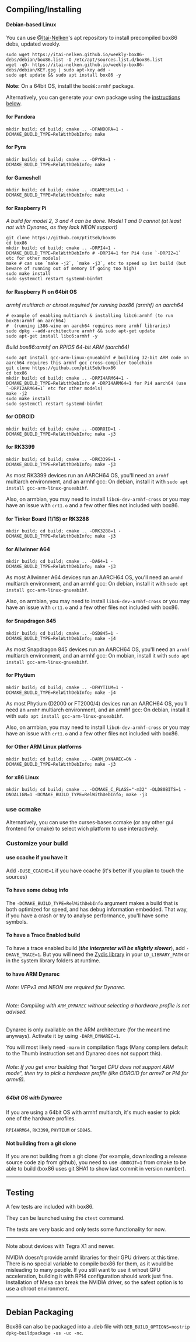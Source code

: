 Compiling/Installing
----

#### Debian-based Linux 
You can use [@Itai-Nelken](https://github.com/Itai-Nelken)'s apt repository to install precompiled box86 debs, updated weekly. 

```
sudo wget https://itai-nelken.github.io/weekly-box86-debs/debian/box86.list -O /etc/apt/sources.list.d/box86.list
wget -qO- https://itai-nelken.github.io/weekly-box86-debs/debian/KEY.gpg | sudo apt-key add -
sudo apt update && sudo apt install box86 -y
```

**Note:** On a 64bit OS, install the `box86:armhf` package.

Alternatively, you can generate your own package using the [instructions below](https://github.com/ptitSeb/box86/blob/master/docs/COMPILE.md#debian-packaging). 

#### for Pandora

 `mkdir build; cd build; cmake .. -DPANDORA=1 -DCMAKE_BUILD_TYPE=RelWithDebInfo; make`

#### for Pyra

 `mkdir build; cd build; cmake .. -DPYRA=1 -DCMAKE_BUILD_TYPE=RelWithDebInfo; make`

#### for Gameshell

`mkdir build; cd build; cmake .. -DGAMESHELL=1 -DCMAKE_BUILD_TYPE=RelWithDebInfo; make`

#### for Raspberry Pi

 _A build for model 2, 3 and 4 can be done. Model 1 and 0 cannot (at least not with Dynarec, as they lack NEON support)_
 
```
git clone https://github.com/ptitSeb/box86
cd box86
mkdir build; cd build; cmake .. -DRPI4=1 -DCMAKE_BUILD_TYPE=RelWithDebInfo # -DRPI4=1 for Pi4 (use `-DRPI2=1` etc for other models)
make # can use `make -j2`, `make -j3`, etc to speed up 1st build (but beware of running out of memory if going too high)
sudo make install
sudo systemctl restart systemd-binfmt
```
 
#### for Raspberry Pi on 64bit OS

_armhf multiarch or chroot required for running box86 (armhf) on aarch64_

```
# example of enabling multiarch & installing libc6:armhf (to run box86:armhf on aarch64)
#  (running i386-wine on aarch64 requires more armhf libraries)
sudo dpkg --add-architecture armhf && sudo apt-get update
sudo apt-get install libc6:armhf -y
```
_Build box86:armhf on RPiOS 64-bit ARM (aarch64)_
```
sudo apt install gcc-arm-linux-gnueabihf # building 32-bit ARM code on aarch64 requires this armhf gcc cross-compiler toolchain 
git clone https://github.com/ptitSeb/box86
cd box86
mkdir build; cd build; cmake .. -DRPI4ARM64=1 -DCMAKE_BUILD_TYPE=RelWithDebInfo # -DRPI4ARM64=1 for Pi4 aarch64 (use `-DRPI2ARM64=1` etc for other models)
make -j2
sudo make install
sudo systemctl restart systemd-binfmt
```

#### for ODROID

`mkdir build; cd build; cmake .. -DODROID=1 -DCMAKE_BUILD_TYPE=RelWithDebInfo; make -j3`

#### for RK3399

`mkdir build; cd build; cmake .. -DRK3399=1 -DCMAKE_BUILD_TYPE=RelWithDebInfo; make -j3`

As most RK3399 devices run an AARCH64 OS, you'll need an `armhf` multiarch environment, and an armhf gcc: On debian, install it with `sudo apt install gcc-arm-linux-gnueabihf`. 

Also, on armbian, you may need to install `libc6-dev-armhf-cross` or you may have an issue with `crt1.o` and a few other files not included with box86.

#### for Tinker Board (1/1S) or RK3288

`mkdir build; cd build; cmake .. -DRK3288=1 -DCMAKE_BUILD_TYPE=RelWithDebInfo; make -j3`

#### for Allwinner A64

`mkdir build; cd build; cmake .. -DA64=1 -DCMAKE_BUILD_TYPE=RelWithDebInfo; make -j3`

As most Allwinner A64 devices run an AARCH64 OS, you'll need an `armhf` multiarch environment, and an armhf gcc: On debian, install it with `sudo apt install gcc-arm-linux-gnueabihf`. 

Also, on armbian, you may need to install `libc6-dev-armhf-cross` or you may have an issue with `crt1.o` and a few other files not included with box86.

#### for Snapdragon 845

`mkdir build; cd build; cmake .. -DSD845=1 -DCMAKE_BUILD_TYPE=RelWithDebInfo; make -j4`

As most Snapdragon 845 devices run an AARCH64 OS, you'll need an `armhf` multiarch environment, and an armhf gcc: On mobian, install it with `sudo apt install gcc-arm-linux-gnueabihf`.

#### for Phytium

`mkdir build; cd build; cmake .. -DPHYTIUM=1 -DCMAKE_BUILD_TYPE=RelWithDebInfo; make -j4`

As most Phytium (D2000 or FT2000/4) devices run an AARCH64 OS, you'll need an `armhf` multiarch environment, and an armhf gcc: On debian, install it with `sudo apt install gcc-arm-linux-gnueabihf`. 

Also, on armbian, you may need to install `libc6-dev-armhf-cross` or you may have an issue with `crt1.o` and a few other files not included with box86.

#### for Other ARM Linux platforms

 `mkdir build; cd build; cmake .. -DARM_DYNAREC=ON -DCMAKE_BUILD_TYPE=RelWithDebInfo; make -j3`

#### for x86 Linux

 `mkdir build; cd build; cmake .. -DCMAKE_C_FLAGS="-m32" -DLD80BITS=1 -DNOALIGN=1 -DCMAKE_BUILD_TYPE=RelWithDebInfo; make -j3`

### use ccmake

Alternatively, you can use the curses-bases ccmake (or any other gui frontend for cmake) to select wich platform to use interactively.

### Customize your build

#### use ccache if you have it

Add `-DUSE_CCACHE=1` if you have ccache (it's better if you plan to touch the sources)

#### To have some debug info

The `-DCMAKE_BUILD_TYPE=RelWithDebInfo` argument makes a build that is both optimized for speed, and has debug information embedded. That way, if you have a crash or try to analyse performance, you'll have some symbols.

#### To have a Trace Enabled build

To have a trace enabled build (***the interpreter will be slightly slower***), add `-DHAVE_TRACE=1`. But you will need the [Zydis library](https://github.com/zyantific/zydis) in your `LD_LIBRARY_PATH` or in the system library folders at runtime.

#### to have ARM Dynarec

###### *Note: VFPv3 and NEON are required for Dynarec.*

###### *Note: Compiling with `ARM_DYNAREC` without selecting a hardware profile is not advised.*

Dynarec is only available on the ARM architecture (for the meantime anyways). Activate it by using `-DARM_DYNAREC=1`.

You will most likely need `-marm` in compilation flags (Many compilers default to the Thumb instruction set and Dynarec does not support this).

###### *Note: If you get error building that "target CPU does not support ARM mode", then try to pick a hardware profile (like ODROID for armv7 or PI4 for armv8).*

##### 64bit OS with Dynarec

If you are using a 64bit OS with armhf multiarch, it's much easier to pick one of the hardware profiles.

`RPI4ARM64`, `RK3399`, `PHYTIUM` or `SD845`.

#### Not building from a git clone
If you are not building from a git clone (for example, downloading a release source code zip from github), you need to use `-DNOGIT=1` from cmake to be able to build (box86 uses git SHA1 to show last commit in version number).

----

Testing
----
A few tests are included with box86.

They can be launched using the `ctest` command.

The tests are very basic and only tests some functionality for now.

----

Note about devices with Tegra X1 and newer.

NVIDIA doesn't provide armhf libraries for their GPU drivers at this time. There is no special variable to compile box86 for them, as it would be misleading to many people. If you still want to use it wihout GPU acceleration, building it with RPI4 configuration should work just fine. Installation of Mesa can break the NVIDIA driver, so the safest option is to use a chroot environment.

----

Debian Packaging
----
Box86 can also be packaged into a .deb file with `DEB_BUILD_OPTIONS=nostrip dpkg-buildpackage -us -uc -nc`.

